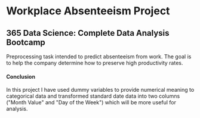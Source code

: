 # Workplace Absenteeism Project
## 365 Data Science: Complete Data Analysis Bootcamp
Preprocessing task intended to predict absenteeism from work. The goal is to help the company determine how to preserve high productivity rates.

#### Conclusion
In this project I have used dummy variables to provide numerical meaning to categorical data and transformed standard date data into two columns ("Month Value" and "Day of the Week") which will be more useful for analysis.   
